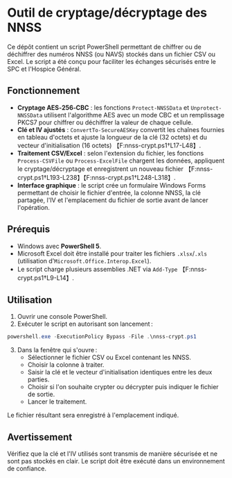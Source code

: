 # Outil de cryptage/décryptage des NNSS

Ce dépôt contient un script PowerShell permettant de chiffrer ou de déchiffrer des numéros NNSS (ou NAVS) stockés dans un fichier CSV ou Excel. Le script a été conçu pour faciliter les échanges sécurisés entre le SPC et l'Hospice Général.

## Fonctionnement

- **Cryptage AES‑256‑CBC** : les fonctions `Protect-NNSSData` et `Unprotect-NNSSData` utilisent l'algorithme AES avec un mode CBC et un remplissage PKCS7 pour chiffrer ou déchiffrer la valeur de chaque cellule.
- **Clé et IV ajustés** : `ConvertTo-SecureAESKey` convertit les chaînes fournies en tableau d'octets et ajuste la longueur de la clé (32 octets) et du vecteur d'initialisation (16 octets) 【F:nnss-crypt.ps1†L17-L48】.
- **Traitement CSV/Excel** : selon l'extension du fichier, les fonctions `Process-CSVFile` ou `Process-ExcelFile` chargent les données, appliquent le cryptage/décryptage et enregistrent un nouveau fichier 【F:nnss-crypt.ps1†L193-L238】【F:nnss-crypt.ps1†L248-L318】.
- **Interface graphique** : le script crée un formulaire Windows Forms permettant de choisir le fichier d'entrée, la colonne NNSS, la clé partagée, l'IV et l'emplacement du fichier de sortie avant de lancer l'opération.

## Prérequis

- Windows avec **PowerShell 5**.
- Microsoft Excel doit être installé pour traiter les fichiers `.xlsx`/`.xls` (utilisation d'`Microsoft.Office.Interop.Excel`).
- Le script charge plusieurs assemblies .NET via `Add-Type` 【F:nnss-crypt.ps1†L9-L14】.

## Utilisation

1. Ouvrir une console PowerShell.
2. Exécuter le script en autorisant son lancement :

```powershell
powershell.exe -ExecutionPolicy Bypass -File .\nnss-crypt.ps1
```

3. Dans la fenêtre qui s'ouvre :
   - Sélectionner le fichier CSV ou Excel contenant les NNSS.
   - Choisir la colonne à traiter.
   - Saisir la clé et le vecteur d'initialisation identiques entre les deux parties.
   - Choisir si l'on souhaite crypter ou décrypter puis indiquer le fichier de sortie.
   - Lancer le traitement.

Le fichier résultant sera enregistré à l'emplacement indiqué.

## Avertissement

Vérifiez que la clé et l'IV utilisés sont transmis de manière sécurisée et ne sont pas stockés en clair. Le script doit être exécuté dans un environnement de confiance.

